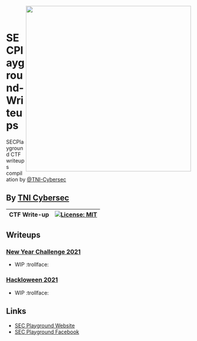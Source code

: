 <br>
<img align="right" src="https://imgur.com/SN6ZqUt.png" width="450"></img>
<p align="center">
</br>	

# SECPlayground-Writeups
SECPlayground CTF writeups compilation by [@TNI-Cybersec](https://github.com/TNI-Cybersec/)
## By [TNI Cybersec](https://tni-cybersec.github.io)
|CTF Write-up|[![License: MIT](https://img.shields.io/badge/license-MIT-blue?style=flat-square)](LICENSE)|
|----|----|

## Writeups

### [New Year Challenge 2021](NewYearChallenge2021)
- WIP :trollface:

### [Hackloween 2021](Hackloween2021)
- WIP :trollface:

## Links
- [SEC Playground Website](www.secplayground.com)
- [SEC Playground Facebook](https://www.facebook.com/secplayground/)
